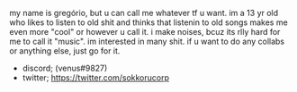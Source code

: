 my name is gregório, but u can call me whatever tf u want. im a 13 yr old who likes to listen to old shit and thinks that listenin to old songs makes me even more "cool" or however u call it.
i make noises, bcuz its rlly hard for me to call it "music". im interested in many shit.
if u want to do any collabs or anything else, just go for it.
- discord; (venus#9827)
- twitter; https://twitter.com/sokkorucorp

<!---
SokkoruVirtualCorporation/SokkoruVirtualCorporation is a ✨ special ✨ repository because its `README.md` (this file) appears on your GitHub profile.
You can click the Preview link to take a look at your changes.
--->
